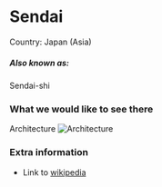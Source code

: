 # Sendai

Country: Japan (Asia)

##### Also known as:

Sendai-shi

### What we would like to see there

Architecture
![Architecture](https://upload.wikimedia.org/wikipedia/commons/thumb/f/ff/Sendai_Zuiho-den_Mausoleum_4.jpg/1280px-Sendai_Zuiho-den_Mausoleum_4.jpg)

### Extra information

- Link to [wikipedia](https://en.wikipedia.org/wiki/Sendai)
